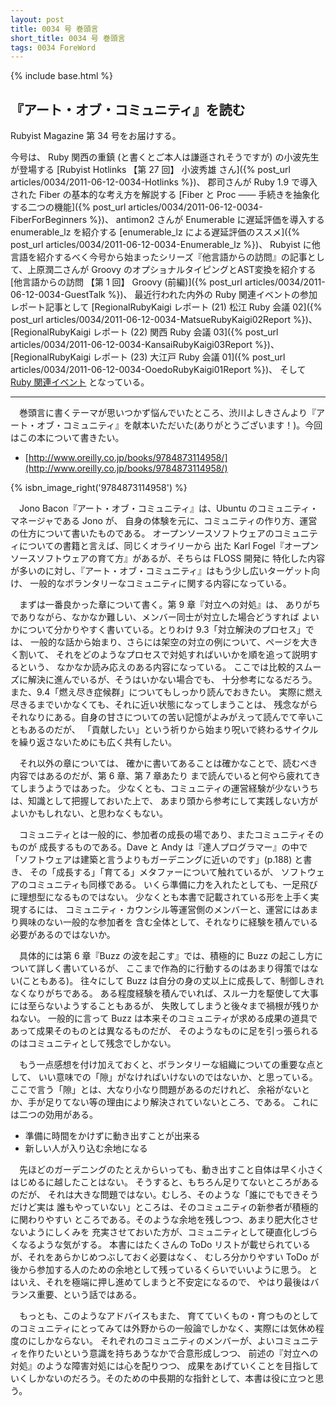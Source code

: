 ```yaml
---
layout: post
title: 0034 号 巻頭言
short_title: 0034 号 巻頭言
tags: 0034 ForeWord
---
```

{% include base.html %}


## 『アート・オブ・コミュニティ』を読む

Rubyist Magazine 第 34 号をお届けする。

今号は、
Ruby 関西の重鎮 (と書くとご本人は謙遜されそうですが) の小波先生が登場する
[Rubyist Hotlinks 【第 27 回】 小波秀雄 さん]({% post_url articles/0034/2011-06-12-0034-Hotlinks %})、
郡司さんが Ruby 1.9 で導入された Fiber の基本的な考え方を解説する
[Fiber と Proc ―― 手続きを抽象化する二つの機能]({% post_url articles/0034/2011-06-12-0034-FiberForBeginners %})、
antimon2 さんが Enumerable に遅延評価を導入する enumerable_lz を紹介する
[enumerable_lz による遅延評価のススメ]({% post_url articles/0034/2011-06-12-0034-Enumerable_lz %})、
Rubyist に他言語を紹介するべく今号から始まったシリーズ『他言語からの訪問』の記事として、上原潤二さんが Groovy のオプショナルタイピングとAST変換を紹介する
[他言語からの訪問 【第 1 回】 Groovy (前編)]({% post_url articles/0034/2011-06-12-0034-GuestTalk %})、
最近行われた内外の Ruby 関連イベントの参加レポート記事として
[RegionalRubyKaigi レポート (21) 松江 Ruby 会議 02]({% post_url articles/0034/2011-06-12-0034-MatsueRubyKaigi02Report %})、
[RegionalRubyKaigi レポート (22) 関西 Ruby 会議 03]({% post_url articles/0034/2011-06-12-0034-KansaiRubyKaigi03Report %})、
[RegionalRubyKaigi レポート (23) 大江戸 Ruby 会議 01]({% post_url articles/0034/2011-06-12-0034-OoedoRubyKaigi01Report %})、
そして
[Ruby 関連イベント](http://jp.rubyist.net/?RubyEventCheck)
となっている。

----

　巻頭言に書くテーマが思いつかず悩んでいたところ、渋川よしきさんより『アート・オブ・コミュニティ』を献本いただいた(ありがとうございます！)。今回はこの本について書きたい。

* [http://www.oreilly.co.jp/books/9784873114958/](http://www.oreilly.co.jp/books/9784873114958/)

{% isbn_image_right('9784873114958') %}

　Jono Bacon『アート・オブ・コミュニティ』は、Ubuntu のコミュニティ・マネージャである Jono が、
自身の体験を元に、コミュニティの作り方、運営の仕方について書いたものである。
オープンソースソフトウェアのコミュニティについての書籍と言えば、同じくオライリーから
出た Karl Fogel『オープンソースソフトウェアの育て方』があるが、そちらは FLOSS 開発に
特化した内容が多いのに対し、『アート・オブ・コミュニティ』はもう少し広いターゲット向け、
一般的なボランタリーなコミュニティに関する内容になっている。

　まずは一番良かった章について書く。第 9 章『対立への対処』は、
ありがちでありながら、なかなか難しい、メンバー同士が対立した場合どうすれば
よいかについて分かりやすく書いている。とりわけ 9.3「対立解決のプロセス」では、
一般的な話から始まり、さらには架空の対立の例について、ページを大きく割いて、
それをどのようなプロセスで対処すればいいかを順を追って説明するという、
なかなか読み応えのある内容になっている。
ここでは比較的スムーズに解決に進んでいるが、そうはいかない場合でも、
十分参考になるだろう。
また、9.4「燃え尽き症候群」についてもしっかり読んでおきたい。
実際に燃え尽きるまでいかなくても、それに近い状態になってしまうことは、
残念ながらそれなりにある。自身の甘さについての苦い記憶がよみがえって読んでて辛いこともあるのだが、
「貢献したい」という祈りから始まり呪いで終わるサイクルを繰り返さないためにも広く共有したい。

　それ以外の章については、
確かに書いてあることは確かなことで、読むべき内容ではあるのだが、第 6 章、第 7 章あたり
まで読んでいると何やら疲れてきてしまうようではあった。
少なくとも、コミュニティの運営経験が少ないうちは、知識として把握しておいた上で、
あまり頭から参考にして実践しない方がよいかもしれない、と思わなくもない。

　コミュニティとは一般的に、参加者の成長の場であり、またコミュニティそのものが
成長するものである。Dave と Andy は『達人プログラマー』の中で
「ソフトウェアは建築と言うよりもガーデニングに近いのです」(p.188) と書き、
その「成長する」「育てる」メタファーについて触れているが、
ソフトウェアのコミュニティも同様である。
いくら準備に力を入れたとしても、一足飛びに理想型になるものではない。
少なくとも本書で記載されている形を上手く実現するには、
コミュニティ・カウンシル等運営側のメンバーと、運営にはあまり興味のない一般的な参加者を
含む全体として、それなりに経験を積んでいる必要があるのではないか。

　具体的には第 6 章『Buzz の波を起こす』では、積極的に Buzz の起こし方について詳しく書いているが、
ここまで作為的に行動するのはあまり得策ではない(こともある)。
往々にして Buzz は自分の身の丈以上に成長して、制御しきれなくなりがちである。
ある程度経験を積んでいれば、スルー力を駆使して大事には至らないようすることもあるが、
失敗してしまうと後々まで禍根が残りかねない。
一般的に言って Buzz は本来そのコミュニティが求める成果の道具であって成果そのものとは異なるものだが、
そのようなものに足を引っ張られるのはコミュニティとして残念でしかない。

　もう一点感想を付け加えておくと、ボランタリーな組織についての重要な点として、
いい意味での「隙」がなければいけないのではないか、と思っている。
ここで言う「隙」とは、大なり小なり問題があるのだけれど、
余裕がないとか、手が足りてない等の理由により解決されていないところ、である。
これには二つの効用がある。

* 準備に時間をかけずに動き出すことが出来る
* 新しい人が入り込む余地になる


　先ほどのガーデニングのたとえからいっても、動き出すこと自体は早く小さくはじめるに越したことはない。
そうすると、もちろん足りてないところがあるのだが、
それは大きな問題ではない。むしろ、そのような「誰にでもできそうだけど実は
誰もやっていない」ところは、そのコミュニティの新参者が積極的に関わりやすい
ところである。そのような余地を残しつつ、あまり肥大化させないようにしくみを
充実させておいた方が、コミュニティとして硬直化しづらくなるような気がする。
本書にはたくさんの ToDo リストが載せられているが、それをあらかじめつぶしておく必要はなく、
むしろ分かりやすい ToDo が後から参加する人のための余地として残っているくらいでいいように思う。
とはいえ、それを極端に押し進めてしまうと不安定になるので、
やはり最後はバランス重要、という話ではある。

　もっとも、このようなアドバイスもまた、
育てていくもの・育つものとしてのコミュニティにとってみては外野からの一般論でしかなく、実際には気休め程度のにしかならない。
それぞれのコミュニティのメンバーが、よいコミュニティを作りたいという意識を持ちあうなかで合意形成しつつ、
前述の『対立への対処』のような障害対処には心を配りつつ、
成果をあげていくことを目指していくしかないのだろう。そのための中長期的な指針として、本書は役に立つと思う。


